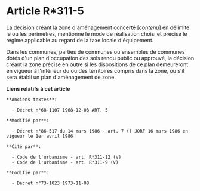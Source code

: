 # Article R*311-5

La décision créant la zone d'aménagement concerté [*contenu*] en délimite le ou les périmètres, mentionne le mode de
réalisation choisi et précise le régime applicable au regard de la taxe locale d'équipement.

Dans les communes, parties de communes ou ensembles de communes dotés d'un plan d'occupation des sols rendu public ou
approuvé, la décision créant la zone précise en outre si les dispositions de ce plan demeureront en vigueur à l'intérieur du
ou des territoires compris dans la zone, ou s'il sera établi un plan d'aménagement de zone.

**Liens relatifs à cet article**

	**Anciens textes**:

	  - Décret n°68-1107 1968-12-03 ART. 5

	**Modifié par**:

	  - Décret n°86-517 du 14 mars 1986 - art. 7 () JORF 16 mars 1986 en vigueur le 1er avril 1986

	**Cité par**:

	  - Code de l'urbanisme - art. R*311-12 (V)
	  - Code de l'urbanisme - art. R*311-9 (V)

	**Codifié par**:

	  - Décret n°73-1023 1973-11-08
